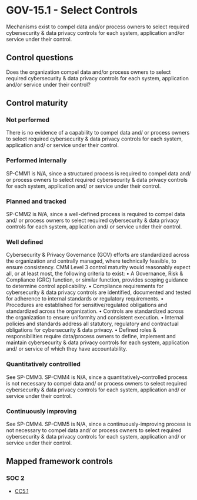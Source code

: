 # GOV-15.1 - Select Controls
Mechanisms exist to compel data and/or process owners to select required cybersecurity & data privacy controls for each system, application and/or service under their control.
## Control questions
Does the organization compel data and/or process owners to select required cybersecurity & data privacy controls for each system, application and/or service under their control?
## Control maturity
### Not performed
There is no evidence of a capability to compel data and/ or process owners to select required cybersecurity & data privacy controls for each system, application and/ or service under their control.
### Performed internally
SP-CMM1 is N/A, since a structured process is required to compel data and/ or process owners to select required cybersecurity & data privacy controls for each system, application and/ or service under their control.
### Planned and tracked
SP-CMM2 is N/A, since a well-defined process is required to compel data and/ or process owners to select required cybersecurity & data privacy controls for each system, application and/ or service under their control.
### Well defined
Cybersecurity & Privacy Governance (GOV) efforts are standardized across the organization and centrally managed, where technically feasible, to ensure consistency. CMM Level 3 control maturity would reasonably expect all, or at least most, the following criteria to exist:
•	A Governance, Risk & Compliance (GRC) function, or similar function, provides scoping guidance to determine control applicability.
•	Compliance requirements for cybersecurity & data privacy controls are identified, documented and tested for adherence to internal standards or regulatory requirements. 
•	Procedures are established for sensitive/regulated obligations and standardized across the organization. 
•	Controls are standardized across the organization to ensure uniformity and consistent execution.
•	Internal policies and standards address all statutory, regulatory and contractual obligations for cybersecurity & data privacy.
•	Defined roles & responsibilities require data/process owners to define, implement and maintain cybersecurity & data privacy controls for each system, application and/ or service of which they have accountability.
### Quantitatively controllled
See SP-CMM3. SP-CMM4 is N/A, since a quantitatively-controlled process is not necessary to compel data and/ or process owners to select required cybersecurity & data privacy controls for each system, application and/ or service under their control.
### Continuously improving
See SP-CMM4. SP-CMM5 is N/A, since a continuously-improving process is not necessary to compel data and/ or process owners to select required cybersecurity & data privacy controls for each system, application and/ or service under their control.
## Mapped framework controls
### SOC 2
- [CC5.1](../soc2/cc51.md)